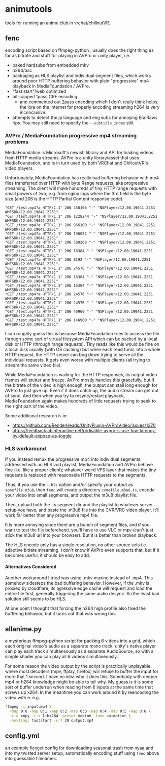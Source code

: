 # animutools

tools for running an animu club in vrchat/chilloutVR.

## fenc

encoding script based on ffmpeg-python . usually does the right thing as far as
bitrate and stuff for playing in AVPro or unity player, i.e.

- baked hardsubs from embedded mkv
- h264/aac
- packaging as HLS playlist and individual segment files, which works around
  poor HTTP buffering behavior with plain "progressive" mp4 playback
  in MediaFoundation / AVPro.
- "fast start"/web optimized
- bit-capped 1pass CRF encoding
  - and commented out 2pass encoding which I don't really think helps; the
    lore on the internet for properly encoding streaming h264 is very
    inconclusive.
- attempts to detect the jp language and eng subs for annoying EraiRaws rips.
  You may still need to specify the `--subtitle_index` still.

### AVPro / MediaFoundation progressive mp4 streaming problems

MediaFoundation is Microsoft's newish library and API for loading videos from
HTTP media streams. AVPro is a unity library/asset that uses MediaFoundation,
and is in turn used by both VRChat and ChilloutVR's video players.

Unfortunately, MediaFoundation has really bad buffering behavior with mp4 files
transferred over HTTP with byte Range requests, aka progressive streaming. The
client will make hundreds of tiny HTTP range requests with small powers of two,
e.g. from nginx logs where the 3rd field is the byte size (and 206 is the HTTP
Partial Content response code):

```
"GET /test.mp4?a HTTP/1.1" 206 458196 "-" "NSPlayer/12.00.19041.2251 WMFSDK/12.00.19041.2251"
"GET /test.mp4?a HTTP/1.1" 206 1228244 "-" "NSPlayer/12.00.19041.2251 WMFSDK/12.00.19041.2251"
"GET /test.mp4?a HTTP/1.1" 206 966100 "-" "NSPlayer/12.00.19041.2251 WMFSDK/12.00.19041.2251"
"GET /test.mp4?a HTTP/1.1" 206 196052 "-" "NSPlayer/12.00.19041.2251 WMFSDK/12.00.19041.2251"
"GET /test.mp4?a HTTP/1.1" 206 589268 "-" "NSPlayer/12.00.19041.2251 WMFSDK/12.00.19041.2251"
"GET /test.mp4?a HTTP/1.1" 206 16384 "-" "NSPlayer/12.00.19041.2251 WMFSDK/12.00.19041.2251"
"GET /test.mp4?a HTTP/1.1" 206 8192 "-" "NSPlayer/12.00.19041.2251 WMFSDK/12.00.19041.2251"
"GET /test.mp4?a HTTP/1.1" 206 24576 "-" "NSPlayer/12.00.19041.2251 WMFSDK/12.00.19041.2251"
"GET /test.mp4?a HTTP/1.1" 206 16384 "-" "NSPlayer/12.00.19041.2251 WMFSDK/12.00.19041.2251"
"GET /test.mp4?a HTTP/1.1" 206 16384 "-" "NSPlayer/12.00.19041.2251 WMFSDK/12.00.19041.2251"
"GET /test.mp4?a HTTP/1.1" 206 24576 "-" "NSPlayer/12.00.19041.2251 WMFSDK/12.00.19041.2251"
"GET /test.mp4?a HTTP/1.1" 206 24576 "-" "NSPlayer/12.00.19041.2251 WMFSDK/12.00.19041.2251"
"GET /test.mp4?a HTTP/1.1" 206 40960 "-" "NSPlayer/12.00.19041.2251 WMFSDK/12.00.19041.2251"
"GET /test.mp4?a HTTP/1.1" 206 146900 "-" "NSPlayer/12.00.19041.2251 WMFSDK/12.00.19041.2251"
```

I can roughly guess this is because MediaFoundation tries to access the file
through some sort of virtual filesystem API which can be backed by a local disk
or HTTP (through range requests). Tiny reads like this would be fine on a local
disk usually (with OS caching) but when each read turns into a whole HTTP
request, the HTTP server can bog down trying to serve all the individual
requests. It gets even worse with multiple clients (all trying to stream the
same video file).

While MediaFoundation is waiting for the HTTP responses, its output video
frames will stutter and freeze. AVPro mostly handles this gracefully, but if
the bitrate of the video is high enough, the output can stall long enough for
AVPro to just give up. Even if it does catch up, the audio stream can get out
of sync. And then when you try to resync/restart playback, MediaFoundation
again makes hundreds of little requests trying to seek to the right part of the
video.

Some additional research is in:

- https://github.com/RenderHeads/UnityPlugin-AVProVideo/issues/1370
- https://feedback.abinteractive.net/p/disable-avpro-s-use-low-latency-by-default-expose-as-toggle

### HLS workaround

If you instead remux the progressive mp4 into individual segments addressed
with an HLS vod playlist, MediaFoundation and AVPro behave fine (i.e. like a
proper client); whatever weird VFS layer that makes the tiny requests is
replaced with reasonable HTTP requests to the segments.

Thus, if you use the `--hls` option and/or specify your output as
`somefile.m3u8`, then `fenc` will create a directory `somefile.m3u8.ts`, encode
your video into small segments, and output the m3u8 playlist file.

Then, upload both the .ts segment dir and the playlist to whatever server setup
you have, and paste the .m3u8 file into the CVR/VRC video player. It'll work
far better than any progressive mp4 file.

It is more annoying since there are a bunch of segment files, and if you want
to test the file beforehand, you'll have to use VLC or mpv (can't just stick
the m3u8 url into your browser). But it is better than broken playback.

The HLS encode only has a single resolution, no other source sets i.e. adaptive
bitrate streaming. I don't know if AVPro even supports that, but if it becomes
useful, it should be easy to add.

#### Alternatives Considered

Another workaround I tried was using .mkv muxing instead of .mp4. This somehow
sidesteps the bad buffering behavior. However, if the .mkv is proxied by
cloudflare, its agressive edge cache will request and load the entire file
first, generally triggering the same audio desync. So the least bad solution
still seems to be HLS.

At one point I thought that forcing the h264 high profile also fixed the
buffering behavior, but it turns out that was wrong too.

## allanime.py

a mysterious ffmpeg-python script for packing 6 videos into a grid, which each
original video's audio as a separate mono track. unity's native player can
play each track simultaneously as a separate AudioSource, so with a simple shader
you can play all 6 videos simultaneously.

For some reason the video output by the script is practically unplayable, where
most decoders (mpv, ffplay, firefox) will refuse to buffer the input for more
that 1 second. I have no idea why it does this. Somebody with deeper mp4 or
h264 knowledge might be able to tell why. My guess is it is some sort of buffer
underrun when reading from 6 inputs at the same time that screws up x264. In
the meantime you can work around it by reencoding the video with e. e.g.

```sh
ffmpeg -i input.mp4 \
  -map 0:0 -map 0:1 -map 0:2 -map 0:3 -map 0:4 -map 0:5 -map 0:6 \
  -c:a copy -c:v libx264 -preset medium -tune animation \
  -movflags faststart -crf 28 output.mp4
```

## config.yml

an example flexget config for downloading seasonal trash from nyaa and into my
twisted server setup, automatically encoding stuff using `fenc` above into
guessable filenames.
